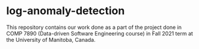 # log-anomaly-detection
This repository contains our work done as a part of the project done in COMP 7890 (Data-driven Software Engineering course) in Fall 2021 term at the University of Manitoba, Canada.
